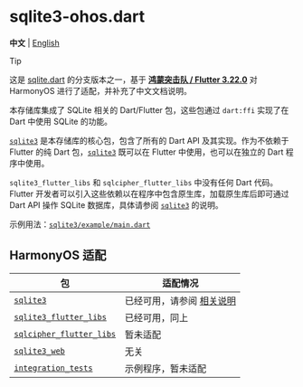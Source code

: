 # sqlite3-ohos.dart

**中文** | [English](README_EN.md)

> [!TIP]
>
> 这是 [sqlite.dart](https://github.com/simolus3/sqlite3.dart) 的分支版本之一，基于 **[鸿蒙突击队 / Flutter 3.22.0](https://gitee.com/harmonycommando_flutter/flutter/tree/oh-3.22.0)** 对 HarmonyOS 进行了适配，并补充了中文文档说明。

本存储库集成了 SQLite 相关的 Dart/Flutter 包，这些包通过 `dart:ffi` 实现了在 Dart 中使用 SQLite 的功能。

[`sqlite3`](sqlite3) 是本存储库的核心包，包含了所有的 Dart API 及其实现。作为不依赖于 Flutter 的纯 Dart 包，[`sqlite3`](sqlite3) 既可以在 Flutter 中使用，也可以在独立的 Dart 程序中使用。

`sqlite3_flutter_libs` 和 `sqlcipher_flutter_libs` 中没有任何 Dart 代码。Flutter 开发者可以引入这些依赖以在程序中包含原生库，加载原生库后即可通过  Dart API 操作 SQLite 数据库，具体请参阅 [`sqlite3`](sqlite3) 的说明。

示例用法：[`sqlite3/example/main.dart`](sqlite3/example/main.dart)

## HarmonyOS 适配

| 包                                                | 适配情况                                   |
| ------------------------------------------------- | ------------------------------------------ |
| [`sqlite3`](sqlite3)                               | 已经可用，请参阅 [相关说明](sqlite3#sqlite3) |
| [`sqlite3_flutter_libs`](sqlite3_flutter_libs)     | 已经可用，同上                             |
| [`sqlcipher_flutter_libs`](sqlcipher_flutter_libs) | 暂未适配                                   |
| [`sqlite3_web`](sqlite3_web)                       | 无关                                       |
| [`integration_tests`](integration_tests)           | 示例程序，暂未适配                         |
